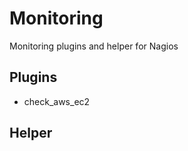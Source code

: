 Monitoring
==========

Monitoring plugins and helper for Nagios

## Plugins
- check_aws_ec2

## Helper
